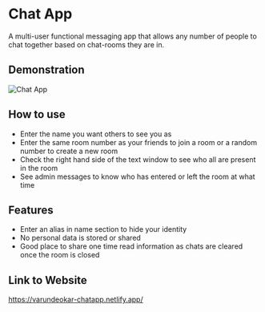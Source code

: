 # Chat App
A multi-user functional messaging app that allows any number of people to chat together based on chat-rooms they are in.

## Demonstration
![Chat App](https://user-images.githubusercontent.com/64461219/129302204-43114739-c7e4-46f1-9705-279fb9d49e08.gif)

## How to use
- Enter the name you want others to see you as
- Enter the same room number as your friends to join a room or a random number to create a new room
- Check the right hand side of the text window to see who all are present in the room
- See admin messages to know who has entered or left the room at what time

## Features
- Enter an alias in name section to hide your identity
- No personal data is stored or shared
- Good place to share one time read information as chats are cleared once the room is closed

## Link to Website
https://varundeokar-chatapp.netlify.app/
